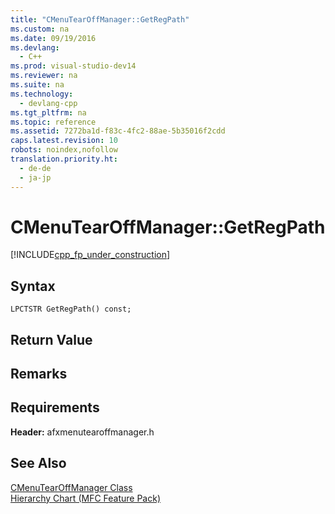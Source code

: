 ```yaml
---
title: "CMenuTearOffManager::GetRegPath"
ms.custom: na
ms.date: 09/19/2016
ms.devlang: 
  - C++
ms.prod: visual-studio-dev14
ms.reviewer: na
ms.suite: na
ms.technology: 
  - devlang-cpp
ms.tgt_pltfrm: na
ms.topic: reference
ms.assetid: 7272ba1d-f83c-4fc2-88ae-5b35016f2cdd
caps.latest.revision: 10
robots: noindex,nofollow
translation.priority.ht: 
  - de-de
  - ja-jp
---
```

# CMenuTearOffManager::GetRegPath
[!INCLUDE[cpp_fp_under_construction](../vs140/includes/cpp_fp_under_construction_md.md)]  
  
## Syntax  
  
```  
LPCTSTR GetRegPath() const;  
```  
  
## Return Value  
  
## Remarks  
  
## Requirements  
 **Header:** afxmenutearoffmanager.h  
  
## See Also  
 [CMenuTearOffManager Class](../vs140/CMenuTearOffManager-Class.md)   
 [Hierarchy Chart (MFC Feature Pack)](../vs140/Hierarchy-Chart.md)